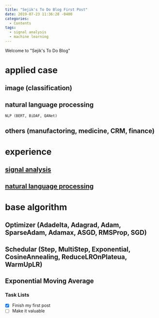 ```yaml
---
title: "Sejik's To Do Blog First Post"
date: 2019-07-23 11:36:28 -0400
categories:
  - Contents
tags:
  - signal analysis
  - machine learning
---
```


Welcome to "Sejik's To Do Blog"

# applied case
  ## image (classification)
  ## natural language processing
    NLP (BERT, BiDAF, QANet)
  ## others (manufactoring, medicine, CRM, finance)
  
# experience
  ## [signal analysis][sejik_signal_analysis_github]
  ## [natural language processing][sejik_NLP_github]
  
# base algorithm
  ## Optimizer (Adadelta, Adagrad, Adam, SparseAdam, Adamax, ASGD, RMSProp, SGD)
  ## Schedular (Step, MultiStep, Exponential, CosineAnnealing, ReduceLROnPlateua, WarmUpLR)
  ## Exponential Moving Average

### Task Lists

- [x] Finish my first post
- [ ] Make it valuable

[sejik_signal_analysis_github]: [https://github.com/Sejik/SignalAnalysis]
[sejik_NLP_github]: [https://github.com/Sejik/NLP]
